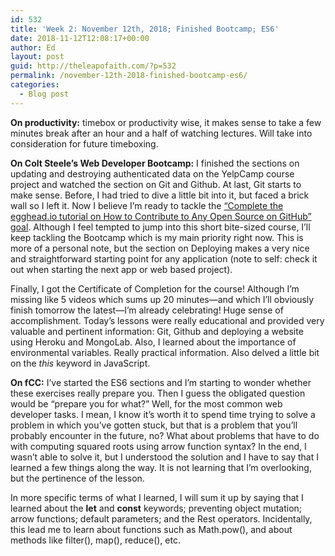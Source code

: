 ```yaml
---
id: 532
title: 'Week 2: November 12th, 2018; Finished Bootcamp; ES6'
date: 2018-11-12T12:08:17+00:00
author: Ed
layout: post
guid: http://theleapofaith.com/?p=532
permalink: /november-12th-2018-finished-bootcamp-es6/
categories:
  - Blog post
---
```

**On productivity:** timebox or productivity wise, it makes sense to take a few minutes break after an hour and a half of watching lectures. Will take into consideration for future timeboxing.

**On Colt Steele’s Web Developer Bootcamp:** I finished the sections on updating and destroying authenticated data on the YelpCamp course project and watched the section on Git and Github. At last, Git starts to make sense. Before, I had tried to dive a little bit into it, but faced a brick wall so I left it. Now I believe I’m ready to tackle the [&#8220;Complete the egghead.io tutorial on How to Contribute to Any Open Source on GitHub” goal](http://theleapofaith.com/goal-setting/). Although I feel tempted to jump into this short bite-sized course, I’ll keep tackling the Bootcamp which is my main priority right now. This is more of a personal note, but the section on Deploying makes a very nice and straightforward starting point for any application (note to self: check it out when starting the next app or web based project).

Finally, I got the Certificate of Completion for the course! Although I’m missing like 5 videos which sums up 20 minutes—and which I’ll obviously finish tomorrow the latest—I’m already celebrating! Huge sense of accomplishment. Today’s lessons were really educational and provided very valuable and pertinent information: Git, Github and deploying a website using Heroku and MongoLab. Also, I learned about the importance of environmental variables. Really practical information. Also delved a little bit on the _this_ keyword in JavaScript.

**On fCC:** I’ve started the ES6 sections and I’m starting to wonder whether these exercises really prepare you. Then I guess the obligated question would be “prepare you for what?” Well, for the most common web developer tasks. I mean, I know it’s worth it to spend time trying to solve a problem in which you’ve gotten stuck, but that is a problem that you’ll probably encounter in the future, no? What about problems that have to do with computing squared roots using arrow function syntax? In the end, I wasn’t able to solve it, but I understood the solution and I have to say that I learned a few things along the way. It is not learning that I’m overlooking, but the pertinence of the lesson.

In more specific terms of what I learned, I will sum it up by saying that I learned about the **let** and **const** keywords; preventing object mutation; arrow functions; default parameters; and the Rest operators. Incidentally, this lead me to learn about functions such as Math.pow(), and about methods like filter(), map(), reduce(), etc.